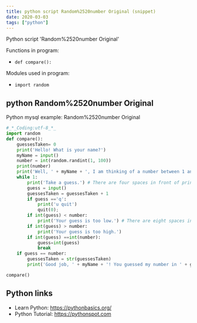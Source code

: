 ```yaml
---
title: python script Random%2520number Original (snippet)
date: 2020-03-03
tags: ["python"]
---
```

Python script 'Random%2520number Original'

Functions in program: 
* `def compare():`

Modules used in program: 
* `import random`

## python Random%2520number Original

Python mysql example: Random%2520number Original

```python
#_*_Coding:utf-8_*_
import random
def compare():
    guessesTaken= 0
    print('Hello! What is your name?')
    myName = input()
    number = int(random.randint(1, 100))
    print(number)
    print('Well, ' + myName + ', I am thinking of a number between 1 and 100.')
    while 1:
        print('Take a guess.') # There are four spaces in front of print.
        guess = input()
        guessesTaken = guessesTaken + 1
        if guess =='q':
            print('u quit')
            quit(0);
        if int(guess) < number:
            print('Your guess is too low.') # There are eight spaces in front of print.
        if int(guess) > number:
            print('Your guess is too high.')
        if int(guess) ==int(number):
            guess=int(guess)
            break
    if guess == number:
        guessesTaken = str(guessesTaken)
        print('Good job, ' + myName + '! You guessed my number in ' + guessesTaken + ' guesses!')

compare()

```

## Python links

- Learn Python: https://pythonbasics.org/
- Python Tutorial: https://pythonspot.com
